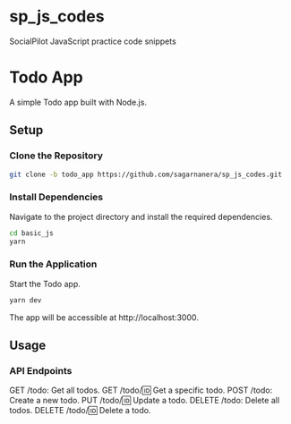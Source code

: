 # sp_js_codes
SocialPilot JavaScript practice code snippets

# Todo App

A simple Todo app built with Node.js.

## Setup

### Clone the Repository

```bash
git clone -b todo_app https://github.com/sagarnanera/sp_js_codes.git
```

### Install Dependencies

Navigate to the project directory and install the required dependencies.

```bash
cd basic_js
yarn
```

### Run the Application

Start the Todo app.

```bash
yarn dev
```

The app will be accessible at http://localhost:3000.


## Usage

### API Endpoints

GET /todo: Get all todos.
GET /todo/:id: Get a specific todo.
POST /todo: Create a new todo.
PUT /todo/:id: Update a todo.
DELETE /todo: Delete all todos.
DELETE /todo/:id: Delete a todo.
